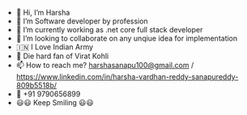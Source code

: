 * 👋 Hi, I’m Harsha
* 👀 I’m Software developer by profession
* 🔭 I’m currently working as .net core full stack developer
* 💞️ I’m looking to collaborate on any unqiue idea for implementation
* :india: I Love Indian Army
* :cricket_game: Die hard fan of Virat Kohli
* 📫 How to reach me? harshasanapu100@gmail.com / https://www.linkedin.com/in/harsha-vardhan-reddy-sanapureddy-809b5518b/
* :iphone: +91 9790656899
* :smiley::smiley: Keep Smiling :smiley::smiley:


<!--
**harshasanapu100/harshasanapu100** is a ✨ _special_ ✨ repository because its `README.md` (this file) appears on your GitHub profile.

Here are some ideas to get you started:

- 🔭 I’m currently working on ...
- 🌱 I’m currently learning ...
- 👯 I’m looking to collaborate on ...
- 🤔 I’m looking for help with ...
- 💬 Ask me about ...
- 📫 How to reach me: ...
- 😄 Pronouns: ...
- ⚡ Fun fact: ...
-->

